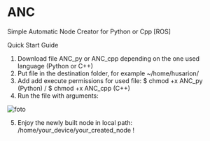 # ANC
Simple Automatic Node Creator for Python or Cpp [ROS] 

Quick Start Guide

1. Download file ANC_py or ANC_cpp depending on the one used language (Python or C++)
2. Put file in the destination folder, for example ~/home/husarion/
3. Add add execute permissions for used file:   $ chmod +x ANC_py (Python)  /  $ chmod +x ANC_cpp (C++)
4. Run the file with arguments: 

![foto](https://user-images.githubusercontent.com/25866897/159588230-0a954005-dabb-48df-8890-1ea2abad4e6a.PNG)
  
5. Enjoy the newly built node in local path: /home/your_device/your_created_node  !
